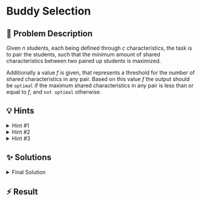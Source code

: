 # Buddy Selection

## 📝 Problem Description

Given $n$ students, each being defined through $c$ characteristics, the task is to pair the students, such that the minimum amount of shared characteristics between two paired up students is maximized.

Additionally a value $f$ is given, that represents a threshold for the number of shared characteristics in any pair. Based on this value $f$ the output should be `optimal` if the maximum shared characteristics in any pair is less than or equal to $f$, and `not optimal` otherwise.

## 💡 Hints

<details>

<summary>Hint #1</summary>

Think about how to model the problem to be able to use a known algorithm, that can give you pairs, maximizing certain properties.

</details>

<details>

<summary>Hint #2</summary>

We can model this problem as a graph, where each student represents a node. In this graph we can then define the edges such that we only need to find the maximum matching in this graph to solve the problem.

</details>

<details>

<summary>Hint #3</summary>

Note that to give the final output, we do not need to find the actual maximum matching. We only need to determine, whether a matching exists that covers all students and is greater than $f$ in terms of the number of shared characteristics in any pair.

</details>

## ✨ Solutions

<details>
<summary>Final Solution</summary>

This problem can be solved by modeling it as a graph problem, specifically by searching for a matching. 

The core idea is to translate the student pairing problem into a graph as the problem in this case becomes a matching problem.
*  **Vertices**: Each of the $N$ students is represented as a vertex in an undirected graph.
*  **Edges**: Edges are added between students based on their number of shared characteristics. Since the problem only requires us to determine whether a matching exists that covers all students and is greater than $f$ in terms of the number of shared characteristics in any pair, we only need to add edges between students who share more than $f$ characteristics.

If there exists a perfect matching (matching that contains all nodes) in this graph, we know that the previous assignment, defined by $f$ is `not optimal` as there exists a matching such that all students share $> f$ characteristics. If there does not exist a matching, the previous assignment was `optimal`. 
To determine whether the matching is perfect or not, we can simply look at the amount number of edges in the matching. The matching is perfect if it contains exactly $n/2$ edges, as each edge connects $2$ students.

**Note**: To efficiently count common characteristics between any two students, we can store each student's characteristics in a set (like `std::unordered_set`). This allows for very fast lookups.


```cpp
///1
#include<iostream>
#include<vector>
#include<unordered_set>

#include<boost/graph/adjacency_list.hpp>
#include<boost/graph/max_cardinality_matching.hpp>

using graph = boost::adjacency_list<boost::vecS, boost::vecS, boost::undirectedS>;
using vertex_desc = boost::graph_traits<graph>::vertex_descriptor;


int main() {
  std::ios_base::sync_with_stdio(false);
  
  int n_tests; std::cin >> n_tests;
  while(n_tests--) {
    int n, c, f; std::cin >> n >> c >> f;
    
    graph g(n);
    // Store a set for each student containing their characteristics
    std::vector<std::unordered_set<std::string>> students(n, std::unordered_set<std::string>{});
    
    // Build graph where nodes are students and nodes are only connected if students have more than f common characteristics
    for(int i = 0; i < n; i++) {
      for(int j = 0; j < c; j++) {
        std::string s; std::cin >> s;
        students[i].insert(s);
      }
      
      for(int j = 0; j < n; j++) {
        int count = 0;
        
        for(const std::string& x : students[i]) {
          if(students[j].find(x) != students[j].end()) {
            count++;
          }
          
          if(count > f) {
            boost::add_edge(i, j, g);
            break;
          }
        }
      }
    }
    
    // Find maximum matching using kruskals algorithm
    std::vector<vertex_desc> mate(n);
    boost::edmonds_maximum_cardinality_matching(g, boost::make_iterator_property_map(mate.begin(), boost::get(boost::vertex_index, g)));

    // Returns the number of edges in the matching
    int matching_size = boost::matching_size(g, boost::make_iterator_property_map(mate.begin(), boost::get(boost::vertex_index, g)));
    
    std::cout << (2 * matching_size == n ? "not optimal" : "optimal") << "\n";
  }
}
```
</details>

## ⚡ Result

```plaintext

```